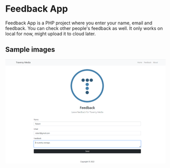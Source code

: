 # Feedback App
Feedback App is a PHP project where you enter your name, email and feedback. You can check other people's feedback as well. It only works on local for now, might upload it to cloud later.
## Sample images

![App Screenshot](/feedback/img/index_page.png)

